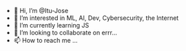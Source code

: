 - 👋 Hi, I’m @Itu-Jose
- 👀 I’m interested in ML, AI, Dev, Cybersecurity, the Internet
- 🌱 I’m currently learning JS
- 💞️ I’m looking to collaborate on errr...
- 📫 How to reach me ...

<!---
Itu-Jose/Itu-Jose is a ✨ special ✨ repository because its `README.md` (this file) appears on your GitHub profile.
You can click the Preview link to take a look at your changes.
--->
